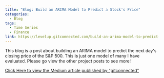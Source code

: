 ```yaml
---
title: "Blog: Build an ARIMA Model to Predict a Stock's Price"
categories:
  - Blog
tags:
  - Time Series
  - Finance
link: https://levelup.gitconnected.com/build-an-arima-model-to-predict-a-stocks-price-c9e1e49367d3
---
```


This blog is a post about building an ARIMA model to predict the next day's closing price of the S&P 500. This is just one model of many I have evaluated. Please go view the other project posts to see more!

[Click Here to view the Medium article published by "gitconnected"](https://levelup.gitconnected.com/build-an-arima-model-to-predict-a-stocks-price-c9e1e49367d3)